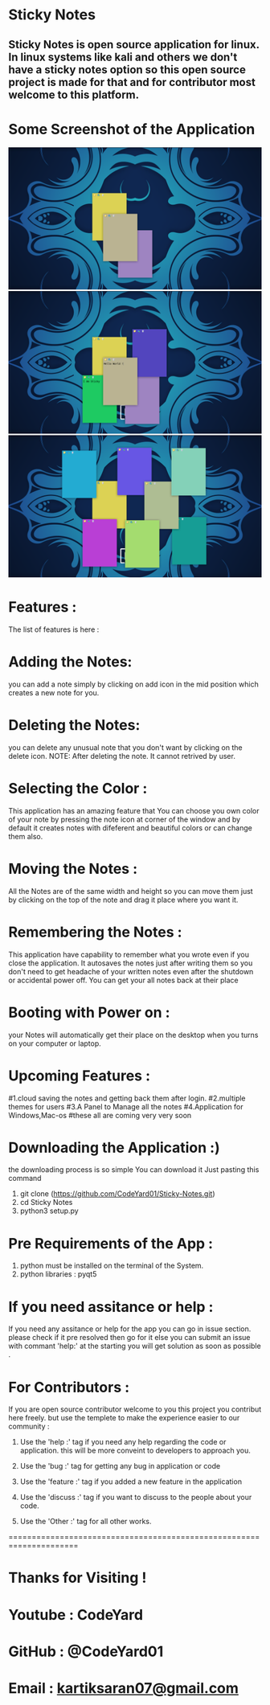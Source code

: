 # Sticky Notes 
Sticky Notes is open source application for linux. In linux systems like kali and others we don't have a sticky notes option so this open source project is made for that and for contributor most welcome to this platform.
---------

# Some Screenshot of the Application 
![Hello World!](https://github.com/CodeYard01/Sticky-Notes/blob/main/Screenshot_2023-12-20_21_40_17.png?raw=true)
![I am Sticky!](https://github.com/CodeYard01/Sticky-Notes/blob/main/Screenshot_2023-12-20_21_41_15.png)
![Note Your Day](https://github.com/CodeYard01/Sticky-Notes/blob/main/Screenshot_2023-12-20_21_42_11.png)

# Features :
The list of features is here :
# Adding the Notes:
you can add a note simply by clicking on add icon in the mid position which creates a new note for you.

# Deleting the Notes:
you can delete any unusual note that you don't want by clicking on the delete icon.
NOTE: After deleting the note. It cannot retrived by user.

# Selecting the Color :
This application has an amazing feature that You can choose you own color of your note by pressing the note icon at corner of the window and by default it creates notes with difeferent and beautiful colors or can change them also.

# Moving the Notes :
All the Notes are of the same width and height so you can move them just by clicking on the top of the note and drag it place where you want it. 

# Remembering the Notes : 
This application have capability to remember what you wrote even if you close the application. It autosaves the notes just after writing them so you don't need to get headache of your written notes even after the shutdown or accidental power off. You can get your all notes back at their place

# Booting with Power on :
your Notes will automatically get their place on the desktop when you turns on your computer or laptop.

# Upcoming Features :
#1.cloud saving the notes and getting back them after login.
#2.multiple themes for users 
#3.A Panel to Manage all the notes
#4.Application for Windows,Mac-os
#these all are coming very very soon

# Downloading the Application :)

the downloading process is so simple You can download it Just pasting this command
1. git clone (https://github.com/CodeYard01/Sticky-Notes.git)
2. cd Sticky Notes
3. python3 setup.py

# Pre Requirements of the App :
1. python must be installed on the terminal of the System.
2. python libraries : pyqt5

# If you need assitance or help :
If you need any assitance or help for the app you can go in issue section. please check if it pre resolved then go for it else you can submit an issue with commant 'help:' at the starting you will get solution as soon as possible .

# For Contributors :
If you are open source contributor welcome to you this project you contribut here freely. but use the templete to make the experience easier to our community :

1. Use the 'help :' tag if you need any help regarding the code or application. this will be more conveint to developers to approach you.

2. Use the 'bug :' tag for getting any bug in application or code 

3. Use the 'feature :' tag if you added a new feature in the application

4. Use the 'discuss :' tag if you want to discuss to the people about your code.

5. Use the 'Other :' tag for all other works.


=====================================================================
# Thanks for Visiting !

# Youtube : CodeYard
# GitHub : @CodeYard01
# Email : kartiksaran07@gmail.com
